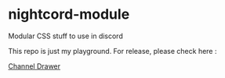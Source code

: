 # nightcord-module
Modular CSS stuff to use in discord

This repo is just my playground.
For release, please check here :

[Channel Drawer](https://github.com/seilent/nc-channel-drawer)
